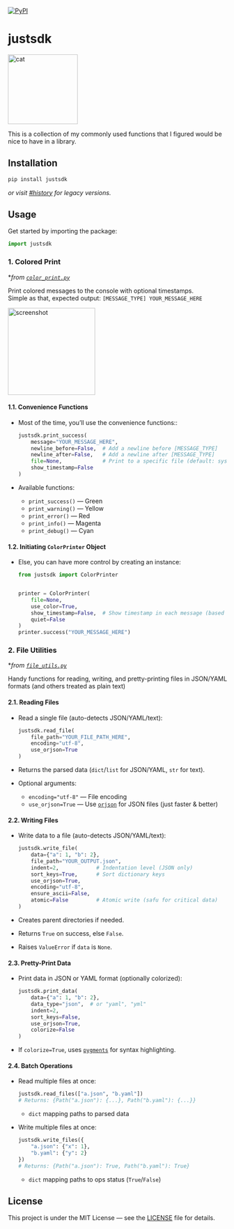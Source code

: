 [![PyPI](https://img.shields.io/pypi/v/justsdk)](https://pypi.org/project/justsdk/)

# justsdk

<img src="./docs/cat-pilot.jpeg" alt="cat" width="160" /><br>

This is a collection of my commonly used functions that I figured would be nice to have in a library.

## Installation

```bash
pip install justsdk
```

_or visit [#history](https://pypi.org/project/justsdk/#history) for legacy versions._

## Usage

Get started by importing the package:

```python
import justsdk
```

### 1. Colored Print

*_from [`color_print.py`](./src/justsdk/color_print.py)_

Print colored messages to the console with optional timestamps.<br>
Simple as that, expected output: `[MESSAGE_TYPE] YOUR_MESSAGE_HERE`

<img src="./docs/sample_colored_print.png" alt="screenshot" width="200" />

#### 1.1. Convenience Functions

- Most of the time, you’ll use the convenience functions::

  ```python
  justsdk.print_success(
      message="YOUR_MESSAGE_HERE",
      newline_before=False,  # Add a newline before [MESSAGE_TYPE]
      newline_after=False,   # Add a newline after [MESSAGE_TYPE]
      file=None,             # Print to a specific file (default: sys.stdout)
      show_timestamp=False
  )
  ```

- Available functions:
  - `print_success()` — Green
  - `print_warning()` — Yellow
  - `print_error()` — Red
  - `print_info()` — Magenta
  - `print_debug()` — Cyan

#### 1.2. Initiating `ColorPrinter` Object

- Else, you can have more control by creating an instance:

  ```python
  from justsdk import ColorPrinter


  printer = ColorPrinter(
      file=None,
      use_color=True,
      show_timestamp=False,  # Show timestamp in each message (based on your timezone)
      quiet=False
  )
  printer.success("YOUR_MESSAGE_HERE")
  ```

### 2. File Utilities

*_from [`file_utils.py`](./src/justsdk/file_utils.py)_

Handy functions for reading, writing, and pretty-printing files in JSON/YAML formats (and others treated as plain text)

#### 2.1. Reading Files

- Read a single file (auto-detects JSON/YAML/text):

  ```python
  justsdk.read_file(
      file_path="YOUR_FILE_PATH_HERE",
      encoding="utf-8",
      use_orjson=True
  )
  ```

- Returns the parsed data (`dict`/`list` for JSON/YAML, `str` for text).

- Optional arguments:
  - `encoding="utf-8"` — File encoding
  - `use_orjson=True` — Use [`orjson`](https://pypi.org/project/orjson/) for JSON files (just faster & better)

#### 2.2. Writing Files

- Write data to a file (auto-detects JSON/YAML/text):

  ```python
  justsdk.write_file(
      data={"a": 1, "b": 2},
      file_path="YOUR_OUTPUT.json",
      indent=2,            # Indentation level (JSON only)
      sort_keys=True,      # Sort dictionary keys
      use_orjson=True,
      encoding="utf-8",
      ensure_ascii=False,
      atomic=False         # Atomic write (safu for critical data)
  )
  ```

- Creates parent directories if needed.

- Returns `True` on success, else `False`.

- Raises `ValueError` if `data` is `None`.

#### 2.3. Pretty-Print Data

- Print data in JSON or YAML format (optionally colorized):

  ```python
  justsdk.print_data(
      data={"a": 1, "b": 2},
      data_type="json",  # or "yaml", "yml"
      indent=2,
      sort_keys=False,
      use_orjson=True,
      colorize=False
  )
  ```

- If `colorize=True`, uses [`pygments`](https://pypi.org/project/Pygments/) for syntax highlighting.

#### 2.4. Batch Operations

- Read multiple files at once:

  ```python
  justsdk.read_files(["a.json", "b.yaml"])
  # Returns: {Path("a.json"): {...}, Path("b.yaml"): {...}}
  ```

  - `dict` mapping paths to parsed data

- Write multiple files at once:

  ```python
  justsdk.write_files({
      "a.json": {"x": 1},
      "b.yaml": {"y": 2}
  })
  # Returns: {Path("a.json"): True, Path("b.yaml"): True}
  ```

  - `dict` mapping paths to ops status (`True`/`False`)

## License

This project is under the MIT License — see the [LICENSE](https://raw.githubusercontent.com/eesuhn/eesuhn-sdk/refs/heads/main/LICENSE) file for details.
